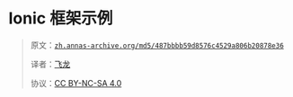 # Ionic 框架示例

> 原文：[`zh.annas-archive.org/md5/487bbbb59d8576c4529a806b20878e36`](https://zh.annas-archive.org/md5/487bbbb59d8576c4529a806b20878e36)
> 
> 译者：[飞龙](https://github.com/wizardforcel)
> 
> 协议：[CC BY-NC-SA 4.0](http://creativecommons.org/licenses/by-nc-sa/4.0/)
